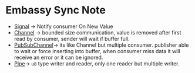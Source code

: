 # Embassy Sync Note

- [Signal](https://docs.embassy.dev/embassy-sync/git/default/signal/struct.Signal.html) -> Notify consumer On New Value 
- [Channel](https://docs.embassy.dev/embassy-sync/git/default/channel/struct.Channel.html) -> bounded size communication, value is removed after first read by consumer, sender will wait if buffer full.
- [PubSubChannel](https://docs.embassy.dev/embassy-sync/git/default/pubsub/struct.PubSubChannel.html)-> its like Channel but multiple consumer. publisher able to wait or force inserting into buffer, when consumer miss data it will receive an error or it can be ignored.
- [Pipe](https://docs.embassy.dev/embassy-sync/git/default/pubsub/struct.PubSubChannel.html)-> `u8` type writer and reader, only one reader but multiple writer.
